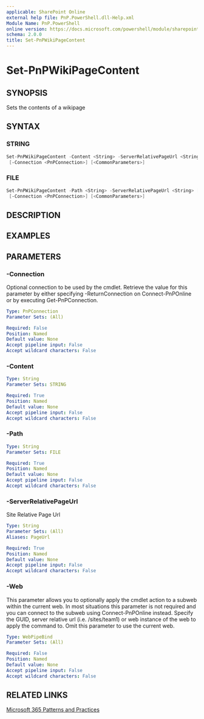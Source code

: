 ```yaml
---
applicable: SharePoint Online
external help file: PnP.PowerShell.dll-Help.xml
Module Name: PnP.PowerShell
online version: https://docs.microsoft.com/powershell/module/sharepoint-pnp/set-pnpwikipagecontent
schema: 2.0.0
title: Set-PnPWikiPageContent
---
```


# Set-PnPWikiPageContent

## SYNOPSIS
Sets the contents of a wikipage

## SYNTAX

### STRING
```powershell
Set-PnPWikiPageContent -Content <String> -ServerRelativePageUrl <String> [-Web <WebPipeBind>]
 [-Connection <PnPConnection>] [<CommonParameters>]
```

### FILE
```powershell
Set-PnPWikiPageContent -Path <String> -ServerRelativePageUrl <String> [-Web <WebPipeBind>]
 [-Connection <PnPConnection>] [<CommonParameters>]
```

## DESCRIPTION

## EXAMPLES

## PARAMETERS

### -Connection
Optional connection to be used by the cmdlet. Retrieve the value for this parameter by either specifying -ReturnConnection on Connect-PnPOnline or by executing Get-PnPConnection.

```yaml
Type: PnPConnection
Parameter Sets: (All)

Required: False
Position: Named
Default value: None
Accept pipeline input: False
Accept wildcard characters: False
```

### -Content

```yaml
Type: String
Parameter Sets: STRING

Required: True
Position: Named
Default value: None
Accept pipeline input: False
Accept wildcard characters: False
```

### -Path

```yaml
Type: String
Parameter Sets: FILE

Required: True
Position: Named
Default value: None
Accept pipeline input: False
Accept wildcard characters: False
```

### -ServerRelativePageUrl
Site Relative Page Url

```yaml
Type: String
Parameter Sets: (All)
Aliases: PageUrl

Required: True
Position: Named
Default value: None
Accept pipeline input: False
Accept wildcard characters: False
```

### -Web
This parameter allows you to optionally apply the cmdlet action to a subweb within the current web. In most situations this parameter is not required and you can connect to the subweb using Connect-PnPOnline instead. Specify the GUID, server relative url (i.e. /sites/team1) or web instance of the web to apply the command to. Omit this parameter to use the current web.

```yaml
Type: WebPipeBind
Parameter Sets: (All)

Required: False
Position: Named
Default value: None
Accept pipeline input: False
Accept wildcard characters: False
```

## RELATED LINKS

[Microsoft 365 Patterns and Practices](https://aka.ms/m365pnp)